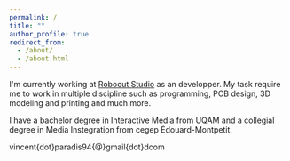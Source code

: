 ```yaml
---
permalink: /
title: ""
author_profile: true
redirect_from: 
  - /about/
  - /about.html
---
```


I'm currently working at <a href="https://robocutstudio.com/">Robocut Studio</a> as an developper. My task require me to work in multiple discipline such as programming, PCB design, 3D modeling and printing and much more.

I have a bachelor degree in Interactive Media from UQAM and a collegial degree in Media Instegration from cegep Édouard-Montpetit.

vincent{dot}paradis94{@}gmail{dot}dcom 